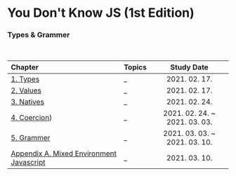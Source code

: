 # You Don't Know JS (1st Edition)

### Types & Grammer

<br>

| Chapter | Topics | Study Date | 
|:---|:---|:---:|
| [1. Types](1_Types.md) | _ | 2021. 02. 17. |
| [2. Values](2_Values.md) | _ | 2021. 02. 17. |
| [3. Natives](3_Natives.md) | _ | 2021. 02. 24. |
| [4. Coercion](4_Coercion.md)) | _ | 2021. 02. 24. ~ 2021. 03. 03. |
| [5. Grammer](5_Grammer.md) | _ | 2021. 03. 03. ~ 2021. 03. 10. |
| [Appendix A. Mixed Environment Javascript](Appendix_A_Mixed_Environment_Javascript.md) | _ | 2021. 03. 10. |
